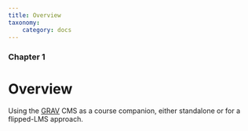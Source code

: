 ```yaml
---
title: Overview
taxonomy:
    category: docs
---
```


### Chapter 1

# Overview

Using the [GRAV](http://getgrav.org) CMS as a course companion, either standalone or for a flipped-LMS approach.
